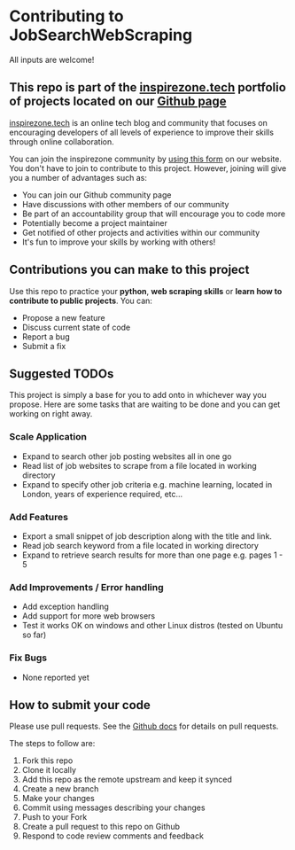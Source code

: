 # Contributing to JobSearchWebScraping

All inputs are welcome!

## This repo is part of the [inspirezone.tech](https://inspirezone.tech) portfolio of projects located on our [Github page](https://github.com/inspirezonetech)

[inspirezone.tech](https://inspirezone.tech) is an online tech blog and community that focuses on encouraging developers of all levels of experience to improve their skills through online collaboration.

You can join the inspirezone community by [using this form](https://inspirezone.tech/get-in-touch/) on our website. 
You don't have to join to contribute to this project. However, joining will give you a number of advantages such as:
- You can join our Github community page
- Have discussions with other members of our community
- Be part of an accountability group that will encourage you to code more
- Potentially become a project maintainer
- Get notified of other projects and activities within our community
- It's fun to improve your skills by working with others!


## Contributions you can make to this project

Use this repo to practice your **python**, **web scraping skills** or **learn how to contribute to public projects**. 
You can:

- Propose a new feature
- Discuss current state of code
- Report a bug
- Submit a fix

## Suggested TODOs

This project is simply a base for you to add onto in whichever way you propose. 
Here are some tasks that are waiting to be done and you can get working on right away.

### Scale Application
- Expand to search other job posting websites all in one go
- Read list of job websites to scrape from a file located in working directory
- Expand to specify other job criteria e.g. machine learning, located in London, years of experience required, etc...

### Add Features 
- Export a small snippet of job description along with the title and link.
- Read job search keyword from a file located in working directory
- Expand to retrieve search results for more than one page e.g. pages 1 - 5

### Add Improvements / Error handling
- Add exception handling 
- Add support for more web browsers
- Test it works OK on windows and other Linux distros (tested on Ubuntu so far)

### Fix Bugs
- None reported yet


## How to submit your code

Please use pull requests. See the [Github docs](https://docs.github.com/en/free-pro-team@latest/github/collaborating-with-issues-and-pull-requests/proposing-changes-to-your-work-with-pull-requests) for details on pull requests.

The steps to follow are:
1. Fork this repo
2. Clone it locally
3. Add this repo as the remote upstream and keep it synced
4. Create a new branch
5. Make your changes
6. Commit using messages describing your changes
7. Push to your Fork
8. Create a pull request to this repo on Github
9. Respond to code review comments and feedback

